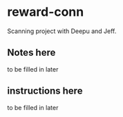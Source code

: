# reward-conn
Scanning project with Deepu and Jeff.

## Notes here
to be filled in later

## instructions here
to be filled in later
